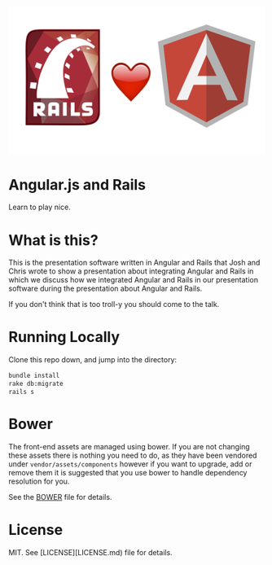 <img src="https://github.com/csexton/angular-rails-presentation/blob/master/public/rails-heart-angular.png?raw=true" />

# Angular.js and Rails
Learn to play nice.

# What is this?

This is the presentation software written in Angular and Rails that Josh and Chris wrote to show a presentation about integrating Angular and Rails in which we discuss how we  integrated Angular and Rails in our presentation software during the presentation about Angular and Rails.

If you don't think that is too troll-y you should come to the talk.

# Running Locally

Clone this repo down, and jump into the directory:

```
bundle install
rake db:migrate
rails s
```

# Bower

The front-end assets are managed using bower. If you are not changing these assets there is nothing you need to do, as they have been vendored under `vendor/assets/components` however if you want to upgrade, add or remove them it is suggested that you use bower to handle dependency resolution for you.

See the [BOWER](BOWER.md) file for details.

# License

MIT. See [LICENSE][LICENSE.md) file for details.
